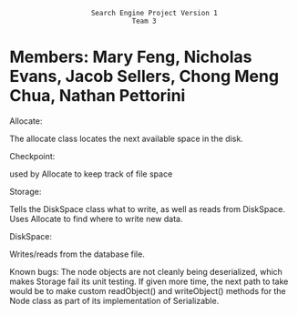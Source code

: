                         Search Engine Project Version 1
                                  Team 3
Members: Mary Feng, Nicholas Evans, Jacob Sellers, Chong Meng Chua, Nathan Pettorini
===================================================================================

Allocate:

The allocate class locates the next available space in the disk.

Checkpoint:

used by Allocate to keep track of file space

Storage:

Tells the DiskSpace class what to write, as well as reads from DiskSpace. Uses Allocate to 
find where to write new data. 

DiskSpace:

Writes/reads from the database file.


Known bugs:
The node objects are not cleanly being deserialized, which makes Storage fail its unit testing. 
If given more time, the next path to take would be to make custom readObject() and writeObject() 
methods for the Node class as part of its implementation of Serializable. 
